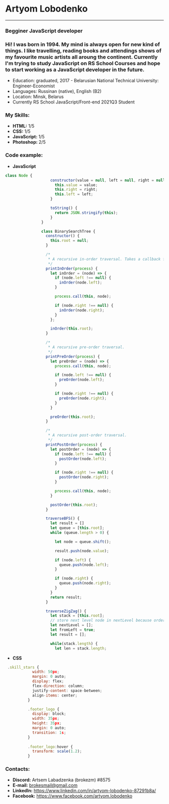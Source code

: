 # Artyom Lobodenko
----------
### Begginer JavaScript developer

### Hi! I was born in 1994. My mind is always open for new kind of things. I like travelling, reading books and attendings shows of my favourite music artists all aroung the continent. Currently I'm trying to study JavaScript on RS School Courses and hope to start working as a JavaScript developer in the future.
- Education: graduated, 2017 - Belarusian National Technical University: Engineer-Economist
- Languages: Russinan (native), English (B2)
- Location: Minsk, Belarus
- Currently RS School JavaScript/Front-end 2021Q3 Student

### My Skills:
- **HTML:** 1/5
- **CSS:** 1/5
- **JavaScript:** 1/5
- **Photoshop:** 2/5

### Code example:
- **JavaScript**
```javascript
class Node {
                    constructor(value = null, left = null, right = null) {
                      this.value = value;
                      this.right = right;
                      this.left = left;
                    }

                    toString() {
                      return JSON.stringify(this);
                    }
                }

                class BinarySearchTree {
                  constructor() {
                    this.root = null;
                  }

                  /*
                   * A recursive in-order traversal. Takes a callback function, process, which is applied to each node.
                   */
                  printInOrder(process) {
                    let inOrder = (node) => {
                      if (node.left !== null) {
                        inOrder(node.left);
                      }

                      process.call(this, node);

                      if (node.right !== null) {
                        inOrder(node.right);
                      }
                    };

                    inOrder(this.root);
                  }

                  /*
                   * A recursive pre-order traversal.
                   */
                  printPreOrder(process) {
                    let preOrder = (node) => {
                      process.call(this, node);

                      if (node.left !== null) {
                        preOrder(node.left);
                      }

                      if (node.right !== null) {
                        preOrder(node.right);
                      }
                    }

                    preOrder(this.root);
                  }

                  /*
                   * A recursive post-order traversal.
                   */
                  printPostOrder(process) {
                    let postOrder = (node) => {
                      if (node.left !== null) {
                        postOrder(node.left);
                      }

                      if (node.right !== null) {
                        postOrder(node.right);
                      }

                      process.call(this, node);
                    }

                    postOrder(this.root);
                  }

                  traverseBFS() {
                    let result = []
                    let queue = [this.root];
                    while (queue.length > 0) {

                      let node = queue.shift();

                      result.push(node.value);

                      if (node.left) {
                        queue.push(node.left);
                      }

                      if (node.right) {
                        queue.push(node.right);
                      }
                    }
                    return result;
                  }

                  traverseZigZag() {
                    let stack = [this.root];
                    // store next level node in nextLevel because order changes
                    let nextLevel = [];
                    let fromLeft = true;
                    let result = [];

                    while(stack.length) {
                      let len = stack.length;
```
- **CSS**
```javascript 
 .skill_stars {
            width: 50px;
            margin: 0 auto;
            display: flex;
            flex-direction: column;
            justify-content: space-between;
            align-items: center;
          }

          .footer_logo {
            display: block;
            width: 35px;
            height: 35px;
            margin: 0 auto;
            transition: 1s;
          }
          
          .footer_logo:hover {
            transform: scale(1.2);
          }
```
### Contacts:
- **Discord:** Artsem Labadzenka (brokezm) #8575
- **E-mail:** brokesmail@gmail.com
- **LinkedIn:** https://www.linkedin.com/in/artyom-lobodenko-87291b8a/
- **Facebook:** https://www.facebook.com/artyom.lobodenko
